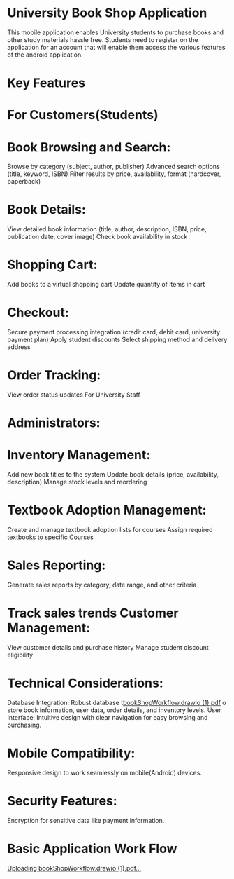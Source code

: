 # University Book Shop Application 
 This mobile application enables University students to purchase books and other study materials hassle free.
 Students need to register on the application for an account that will enable them access the various features of the android application.
 # Key Features
 # For Customers(Students)
 # Book Browsing and Search: 
   Browse by category (subject, author, publisher) 
   Advanced search options (title, keyword, ISBN) 
   Filter results by price, availability, format (hardcover, paperback) 
 # Book Details:
   View detailed book information (title, author, description, ISBN, price, publication date, cover image) 
  Check book availability in stock 
 # Shopping Cart:
   Add books to a virtual shopping cart 
   Update quantity of items in cart
 # Checkout:
   Secure payment processing integration (credit card, debit card, university payment plan) 
   Apply student discounts
   Select shipping method and delivery address 
 # Order Tracking:
   View order status updates For University Staff
 # Administrators:
 # Inventory Management: 
   Add new book titles to the system 
   Update book details (price, availability, description) 
   Manage stock levels and reordering 
 # Textbook Adoption Management: 
   Create and manage textbook adoption lists for courses 
   Assign required textbooks to specific Courses
 # Sales Reporting: 
   Generate sales reports by category, date range, and other criteria 
 # Track sales trends Customer Management: 
   View customer details and purchase history 
   Manage student discount eligibility 
 # Technical Considerations: 
   Database Integration: Robust database t[bookShopWorkflow.drawio (1).pdf](https://github.com/user-attachments/files/19099524/bookShopWorkflow.drawio.1.pdf)
o store book information, user data, order details, and inventory levels. 
   User Interface: Intuitive design with clear navigation for easy browsing and purchasing. 
# Mobile Compatibility:
   Responsive design to work seamlessly on mobile(Android) devices. 
# Security Features:
  Encryption for sensitive data like payment information.

# Basic Application Work Flow  
[Uploading bookShopWorkflow.drawio (1).pdf…]()
